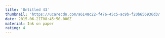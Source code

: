 ```yaml
---
title: 'Untitled 43'
thumbnail: 'https://ucarecdn.com/a6148c22-f476-45c5-ac9b-f20b656936d3/'
date: 2015-06-21T08:45:50.000Z
material: Ink on paper
rating: 4
---
```

